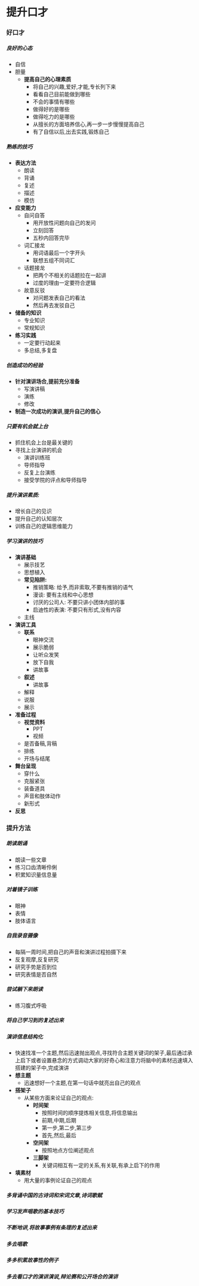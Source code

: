 # 提升口才
### 好口才
##### 良好的心态
- 自信
- 胆量
  - **提高自己的心理素质**
    - 将自己的兴趣,爱好,才能,专长列下来
	- 看看自己目前能做到哪些
	- 不会的事情有哪些
	- 做得好的是哪些
	- 做得吃力的是哪些
	- 从擅长的方面培养信心,再一步一步慢慢提高自己
	- 有了自信以后,出去实践,锻炼自己
##### 熟练的技巧
- **表达方法**
  - 朗读
  - 背诵
  - 复述
  - 描述
  - 模仿
- **应变能力**
  - 自问自答
    - 用开放性问题向自己的发问
	- 立刻回答
	- 五秒内回答完毕
  - 词汇接龙
	- 用词语最后一个字开头
	- 联想五组不同词汇
  - 话题接龙
	- 把两个不相关的话题拉在一起讲
	- 过度的理由一定要符合逻辑
  - 故意反驳
	- 对问题发表自己的看法
	- 然后再去发驳自己
- **储备的知识**
  - 专业知识
  - 常规知识
- **练习实践**
  - 一定要行动起来
  - 多总结,多复盘
##### 创造成功的经验
- **针对演讲场合,提前充分准备**
  - 写演讲稿
  - 演练
  - 修改
- **制造一次成功的演讲,提升自己的信心**
##### 只要有机会就上台
- 抓住机会上台是最关键的
- 寻找上台演讲的机会
  - 演讲训练班
  - 导师指导
  - 反复上台演练
  - 接受学院的评点和导师指导
##### 提升演讲素质:
- 增长自己的见识
- 提升自己的认知层次
- 训练自己的逻辑思维能力
##### 学习演讲的技巧
- **演讲基础**
  - 展示技艺
  - 思想植入
  - **常见陷阱:**
    - 推销策略: 给予,而非索取,不要有推销的语气
	- 漫谈: 要有主线和中心思想
	- 讨厌的公司人: 不要只讲小团体内部的事
	- 启迪性的表演: 不要只有形式,没有内容
  - 主线
- **演讲工具**
  - **联系**
    - 眼神交流
	- 展示脆弱
	- 让听众发笑
	- 放下自我
	- 讲故事
  - **叙述**
	- 讲故事
  - 解释
  - 说服
  - 展示
- **准备过程**
  - **视觉资料**
    - PPT
	- 视频
  - 是否备稿,背稿
  - 排练
  - 开场与结尾
- **舞台呈现**
  - 穿什么
  - 克服紧张
  - 装备道具
  - 声音和肢体动作
  - 新形式
- **反思**
### 提升方法
##### 朗读朗诵
- 朗读一些文章
- 练习口齿清晰伶俐
- 积累知识量信息量
##### 对着镜子训练
- 眼神
- 表情
- 肢体语言
##### 自我录音摄像
- 每隔一周时间,把自己的声音和演讲过程拍摄下来
- 反复观摩,反复研究
- 研究手势是否到位
- 研究表情是否自然
##### 尝试躺下来朗读
- 练习腹式呼吸
##### 将自己学习到的复述出来
##### 演讲信息结构化
- 快速找准一个主题,然后迅速抛出观点,寻找符合主题关键词的架子,最后通过承上启下或者设置悬念的方式调动大家的好奇心和注意力将脑中的素材迅速填入搭建的架子中,完成演讲
- **想主题**
  - 迅速想好一个主题,在第一句话中就亮出自己的观点
- **搭架子**
  - 从某些方面来论证自己的观点:
    - **时间架**
      - 按照时间的顺序提炼相关信息,将信息输出
	  - 前期,中期,后期
	  - 第一步,第二步,第三步
	  - 首先,然后,最后
	- **空间架**
	  - 按照地点方位阐述观点
	- **三脚架**
	  - 关键词相互有一定的关系,有关联,有承上启下的作用
- **填素材**
  - 用大量的事例论证自己的观点
##### 多背诵中国的古诗词和宋词文章,诗词歌赋
##### 学习发声唱歌的基本技巧
##### 不断地讲,将故事事例有条理的复述出来
##### 多去唱歌
##### 多多积累故事性的例子
##### 多去看口才的演讲演说,辩论赛和公开场合的演讲
					

